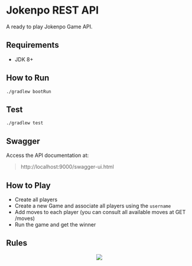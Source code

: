 # Jokenpo REST API

A ready to play Jokenpo Game API.

## Requirements

- JDK 8+

## How to Run

```shell script
./gradlew bootRun
```

## Test

```shell script
./gradlew test
```

## Swagger

Access the API documentation at:

> http://localhost:9000/swagger-ui.html

## How to Play

- Create all players
- Create a new Game and associate all players using the `username`
- Add moves to each player (you can consult all available moves at GET /moves)
- Run the game and get the winner

## Rules

<p align="center"> 
  <img src="./github/rules.png">
</p>